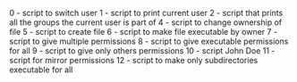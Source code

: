 0 - script to switch user
1 - script to print current user
2 - script that prints all the groups the current user is part of
4 - script to change ownership of file
5 - script to create file
6 - script to make file executable by owner
7 - script to give multiple permissions
8 - script to give executable permissions for all
9 - script to give only others permissions
10 - script John Doe
11 - script for mirror permissions
12 - script to make only subdirectories executable for all
